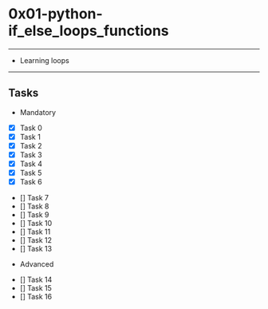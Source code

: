 # 0x01-python-if_else_loops_functions

---
* Learning loops
---

## Tasks
* Mandatory
- [x] Task 0
- [x] Task 1
- [x] Task 2
- [x] Task 3
- [x] Task 4
- [x] Task 5
- [x] Task 6
- [] Task 7
- [] Task 8
- [] Task 9
- [] Task 10
- [] Task 11
- [] Task 12
- [] Task 13

* Advanced
- [] Task 14
- [] Task 15
- [] Task 16
